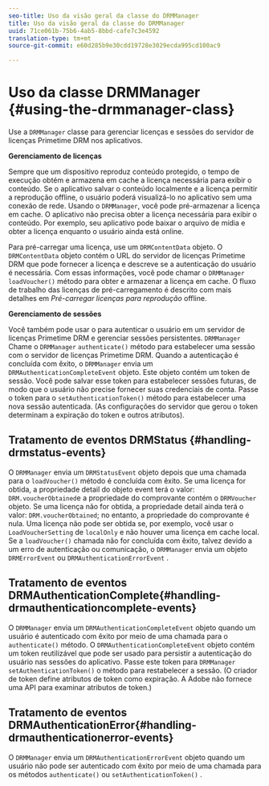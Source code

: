 ```yaml
---
seo-title: Uso da visão geral da classe do DRMManager
title: Uso da visão geral da classe do DRMManager
uuid: 71ce061b-75b6-4ab5-8bbd-cafe7c3e4592
translation-type: tm+mt
source-git-commit: e60d285b9e30cdd19728e3029ecda995cd100ac9

---
```



# Uso da classe DRMManager {#using-the-drmmanager-class}

Use a `DRMManager` classe para gerenciar licenças e sessões do servidor de licenças Primetime DRM nos aplicativos.

**Gerenciamento de licenças**

Sempre que um dispositivo reproduz conteúdo protegido, o tempo de execução obtém e armazena em cache a licença necessária para exibir o conteúdo. Se o aplicativo salvar o conteúdo localmente e a licença permitir a reprodução offline, o usuário poderá visualizá-lo no aplicativo sem uma conexão de rede. Usando o `DRMManager`, você pode pré-armazenar a licença em cache. O aplicativo não precisa obter a licença necessária para exibir o conteúdo. Por exemplo, seu aplicativo pode baixar o arquivo de mídia e obter a licença enquanto o usuário ainda está online.

Para pré-carregar uma licença, use um `DRMContentData` objeto. O `DRMContentData` objeto contém o URL do servidor de licenças Primetime DRM que pode fornecer a licença e descreve se a autenticação do usuário é necessária. Com essas informações, você pode chamar o `DRMManager` `loadVoucher()` método para obter e armazenar a licença em cache. O fluxo de trabalho das licenças de pré-carregamento é descrito com mais detalhes em *Pré-carregar licenças para reprodução* offline.

**Gerenciamento de sessões**

Você também pode usar o para autenticar o usuário em um servidor de licenças Primetime DRM e gerenciar sessões persistentes. `DRMManager` Chame o `DRMManager` `authenticate()` método para estabelecer uma sessão com o servidor de licenças Primetime DRM. Quando a autenticação é concluída com êxito, o `DRMManager` envia um `DRMAuthenticationCompleteEvent` objeto. Este objeto contém um token de sessão. Você pode salvar esse token para estabelecer sessões futuras, de modo que o usuário não precise fornecer suas credenciais de conta. Passe o token para o `setAuthenticationToken()` método para estabelecer uma nova sessão autenticada. (As configurações do servidor que gerou o token determinam a expiração do token e outros atributos).

## Tratamento de eventos DRMStatus {#handling-drmstatus-events}

O `DRMManager` envia um `DRMStatusEvent` objeto depois que uma chamada para o `loadVoucher()` método é concluída com êxito. Se uma licença for obtida, a propriedade detail do objeto event terá o valor: `DRM.voucherObtained`e a propriedade do comprovante contém o `DRMVoucher` objeto. Se uma licença não for obtida, a propriedade detail ainda terá o valor: `DRM.voucherObtained`; no entanto, a propriedade do comprovante é nula. Uma licença não pode ser obtida se, por exemplo, você usar o `LoadVoucherSetting` de `localOnly` e não houver uma licença em cache local. Se a `loadVoucher()` chamada não for concluída com êxito, talvez devido a um erro de autenticação ou comunicação, o `DRMManager` envia um objeto `DRMErrorEvent` ou `DRMAuthenticationErrorEvent` .

## Tratamento de eventos DRMAuthenticationComplete{#handling-drmauthenticationcomplete-events}

O `DRMManager` envia um `DRMAuthenticationCompleteEvent` objeto quando um usuário é autenticado com êxito por meio de uma chamada para o `authenticate()` método. O `DRMAuthenticationCompleteEvent` objeto contém um token reutilizável que pode ser usado para persistir a autenticação do usuário nas sessões do aplicativo. Passe este token para `DRMManager` `setAuthenticationToken()` o método para restabelecer a sessão. (O criador de token define atributos de token como expiração. A Adobe não fornece uma API para examinar atributos de token.)

## Tratamento de eventos DRMAuthenticationError{#handling-drmauthenticationerror-events}

O `DRMManager` envia um `DRMAuthenticationErrorEvent` objeto quando um usuário não pode ser autenticado com êxito por meio de uma chamada para os métodos `authenticate()` ou `setAuthenticationToken()` .